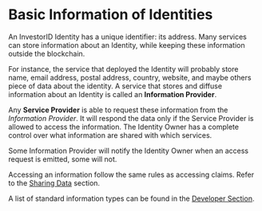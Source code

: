 # Basic Information of Identities

An InvestorID Identity has a unique identifier: its address.
Many services can store information about an Identity, while keeping these information outside the blockchain.

For instance, the service that deployed the Identity will probably store
name, email address, postal address, country, website, and maybe others piece of data about the identity.
A service that stores and diffuse information about an Identity is called an **Information Provider**.

Any **Service Provider** is able to request these information from the *Information Provider*. 
It will respond the data only if the Service Provider is allowed to access the information. 
The Identity Owner has a complete control over what information are shared with which services.

Some Information Provider will notify the Identity Owner when an access request is emitted, some will not.

Accessing an information follow the same rules as accessing claims.
Refer to the [Sharing Data](./grants.md) section.

A list of standard information types can be found in the [Developer Section](../developers/constants/information-types.md). 
